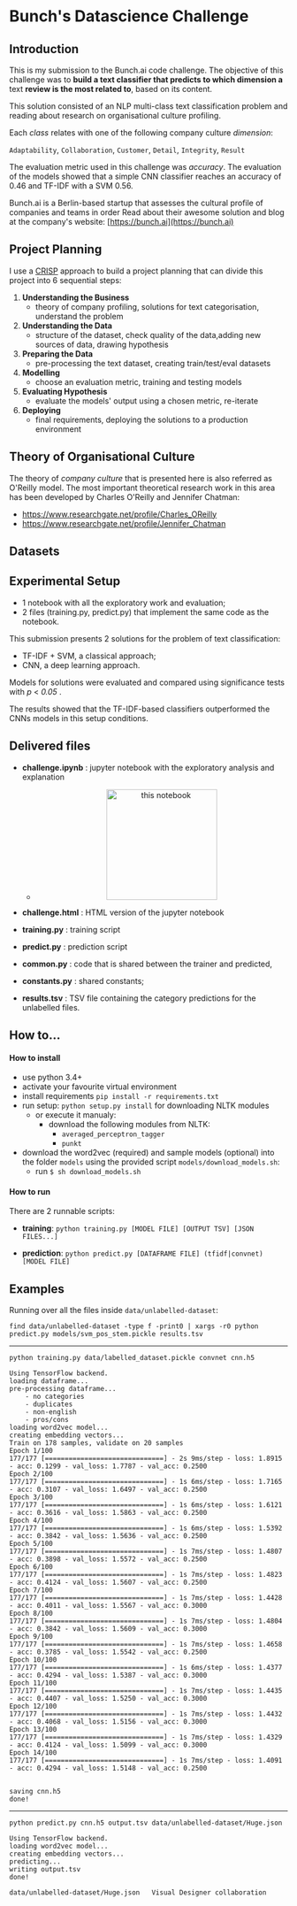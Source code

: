 # Bunch's Datascience Challenge

## Introduction

This is my submission to the Bunch.ai code challenge.
The objective of this challenge was to **build a text
classifier that predicts to which dimension a** text **review
is the most related to**, based on its content.

This solution consisted of an NLP multi-class text classification
problem and reading about research on organisational culture profiling.

Each *class* relates with one of the following
company culture *dimension*:

`Adaptability`, 
`Collaboration`, 
`Customer`, 
`Detail`, 
`Integrity`, 
`Result`

The evaluation metric used in this challenge was *accuracy*.
The evaluation of the models showed that a simple CNN classifier
reaches an accuracy of 0.46 and TF-IDF with a SVM 0.56. 

Bunch.ai is a Berlin-based startup that assesses the cultural
profile of companies and teams in order
Read about their awesome solution and blog at the company's
website:
[https://bunch.ai](https://bunch.ai)




## Project Planning

I use a [CRISP](https://en.wikipedia.org/wiki/Cross-industry_standard_process_for_data_mining)
approach to build a project planning that can divide this project
into 6 sequential steps:

1. **Understanding the Business**
    + theory of company profiling, solutions for text categorisation, understand the problem
2. **Understanding the Data**
    + structure of the dataset, check quality of the data,adding new sources of data, drawing hypothesis
3. **Preparing the Data**
    + pre-processing the text dataset, creating train/test/eval datasets
4. **Modelling**
    + choose an evaluation metric, training and testing models
5. **Evaluating Hypothesis**
    + evaluate the models' output using a chosen metric, re-iterate
6. **Deploying**
    + final requirements, deploying the solutions to a production environment

## Theory of Organisational Culture

The theory of *company culture* that is presented here is
also referred as O'Reilly model.
The most important theoretical research work in this
area has been developed by Charles O'Reilly and Jennifer
Chatman:

+ https://www.researchgate.net/profile/Charles_OReilly
+ https://www.researchgate.net/profile/Jennifer_Chatman



## Datasets


## Experimental Setup

+ 1 notebook with all the exploratory work and evaluation;
+ 2 files (training.py, predict.py) that implement the same code as the notebook. 


This submission presents 2 solutions for the problem of text classification:

+ TF-IDF + SVM, a classical approach;
+ CNN, a deep learning approach.

Models for solutions were evaluated and
compared using significance tests with *p* < *0.05* .

The results showed that the TF-IDF-based classifiers outperformed the CNNs models
in this setup conditions.

## Delivered files

+ **challenge.ipynb** : jupyter notebook with the exploratory analysis and explanation
    + <p align="center">
        <img height="200px" src="http://nlp.franciscodias.pt/repo/bunch/notebook.png" alt="this notebook" />
    </p>

+ **challenge.html** : HTML version of the jupyter notebook
+ **training.py** : training script
+ **predict.py** : prediction script 
+ **common.py** : code that is shared between the trainer and predicted,
+ **constants.py** : shared constants;
+ **results.tsv** : TSV file containing the category predictions for the unlabelled files.

## How to...

#### How to install

+ use python 3.4+
+ activate your favourite virtual environment
+ install requirements ```pip install -r requirements.txt```
+ run setup: ``python setup.py install`` for downloading NLTK modules
    + or execute it manualy:
        + download the following modules from NLTK:
            + `averaged_perceptron_tagger`
            + `punkt`
+ download the word2vec (required) and sample models (optional) into the folder `models` using the provided script `models/download_models.sh`:
    + run `$ sh download_models.sh`

#### How to run

There are 2 runnable scripts:

+ **training**: 
    `python training.py [MODEL FILE] [OUTPUT TSV] [JSON FILES...]`

+ **prediction**:
    `python predict.py [DATAFRAME FILE] (tfidf|convnet) [MODEL FILE]`

## Examples

Running over all the files inside `data/unlabelled-dataset`:

`find data/unlabelled-dataset -type f -print0 | xargs -r0 python predict.py models/svm_pos_stem.pickle results.tsv`

---

`python training.py data/labelled_dataset.pickle convnet cnn.h5`

```
Using TensorFlow backend.
loading dataframe...
pre-processing dataframe...
	- no categories
	- duplicates
	- non-english
	- pros/cons
loading word2vec model...
creating embedding vectors...
Train on 178 samples, validate on 20 samples
Epoch 1/100
177/177 [==============================] - 2s 9ms/step - loss: 1.8915 - acc: 0.1299 - val_loss: 1.7787 - val_acc: 0.2500
Epoch 2/100
177/177 [==============================] - 1s 6ms/step - loss: 1.7165 - acc: 0.3107 - val_loss: 1.6497 - val_acc: 0.2500
Epoch 3/100
177/177 [==============================] - 1s 6ms/step - loss: 1.6121 - acc: 0.3616 - val_loss: 1.5863 - val_acc: 0.2500
Epoch 4/100
177/177 [==============================] - 1s 6ms/step - loss: 1.5392 - acc: 0.3842 - val_loss: 1.5636 - val_acc: 0.2500
Epoch 5/100
177/177 [==============================] - 1s 7ms/step - loss: 1.4807 - acc: 0.3898 - val_loss: 1.5572 - val_acc: 0.2500
Epoch 6/100
177/177 [==============================] - 1s 7ms/step - loss: 1.4823 - acc: 0.4124 - val_loss: 1.5607 - val_acc: 0.2500
Epoch 7/100
177/177 [==============================] - 1s 7ms/step - loss: 1.4428 - acc: 0.4011 - val_loss: 1.5567 - val_acc: 0.3000
Epoch 8/100
177/177 [==============================] - 1s 7ms/step - loss: 1.4804 - acc: 0.3842 - val_loss: 1.5609 - val_acc: 0.3000
Epoch 9/100
177/177 [==============================] - 1s 7ms/step - loss: 1.4658 - acc: 0.3785 - val_loss: 1.5542 - val_acc: 0.2500
Epoch 10/100
177/177 [==============================] - 1s 6ms/step - loss: 1.4377 - acc: 0.4294 - val_loss: 1.5387 - val_acc: 0.3000
Epoch 11/100
177/177 [==============================] - 1s 7ms/step - loss: 1.4435 - acc: 0.4407 - val_loss: 1.5250 - val_acc: 0.3000
Epoch 12/100
177/177 [==============================] - 1s 7ms/step - loss: 1.4432 - acc: 0.4068 - val_loss: 1.5156 - val_acc: 0.3000
Epoch 13/100
177/177 [==============================] - 1s 7ms/step - loss: 1.4329 - acc: 0.4124 - val_loss: 1.5099 - val_acc: 0.3000
Epoch 14/100
177/177 [==============================] - 1s 7ms/step - loss: 1.4091 - acc: 0.4294 - val_loss: 1.5148 - val_acc: 0.2500


saving cnn.h5
done!
```

---


`python predict.py cnn.h5 output.tsv data/unlabelled-dataset/Huge.json`

```
Using TensorFlow backend.
loading word2vec model...
creating embedding vectors...
predicting...
writing output.tsv
done!
```

```
data/unlabelled-dataset/Huge.json	Visual Designer	collaboration	
```


